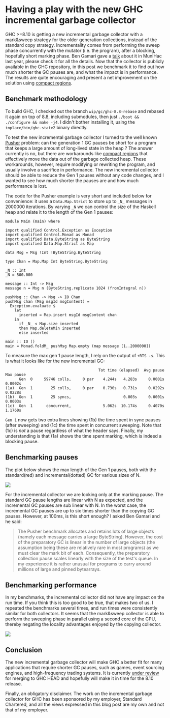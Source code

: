 # Having a play with the new GHC incremental garbage collector

GHC >=8.10 is getting a new incremental garbage collector with a mark&sweep strategy for the older generation collections, instead of the standard copy strategy. Incrementality comes from performing the sweep phase concurrently with the mutator (i.e. the program), after a blocking, hopefully short marking phase. Ben Gamari gave a [talk][1] about it in MuniHac last year, please check it for all the details. Now that the collector is publicly available in the GHC repository, in this post we benchmark it to find out how much shorter the GC pauses are, and what the impact is in performance. The results are quite encouraging and present a net improvement on the solution using [compact regions][2].

## Benchmark methodology
To build GHC, I checked out the branch `wip/gc/ghc-8.8-rebase` and rebased it again on top of 8.8, including submodules, then just `./boot && ./configure && make -j4`. I didn't bother installing it, using the `inplace/bin/ghc-state2` binary directly. 

To test the new incremental garbage collector I turned to the well known [Pusher][3] problem: can the generation 1 GC pauses be short for a program that keeps a large amount of long-lived state in the heap ? The answer currently is no, but there are workarounds like [compact regions][4] that effectively move the data out of the garbage collected heap. These workarounds, however, require modifying or rewriting the program, and usually involve a sacrifice in performance. The new incremental collector should be able to reduce the Gen 1 pauses without any code changes, and I wanted to see how much shorter the pauses are and how much performance is lost.

The code for the Pusher example is very short and included below for convenience: it uses a `Data.Map.Strict` to store up to `_N_` messages in 2000000 iterations. By varying `_N` we can control the size of the Haskell heap and relate it to the length of the Gen 1 pauses:
```
module Main (main) where

import qualified Control.Exception as Exception
import qualified Control.Monad as Monad
import qualified Data.ByteString as ByteString
import qualified Data.Map.Strict as Map

data Msg = Msg !Int !ByteString.ByteString

type Chan = Map.Map Int ByteString.ByteString

_N :: Int
_N = 500.000

message :: Int -> Msg
message n = Msg n (ByteString.replicate 1024 (fromIntegral n))

pushMsg :: Chan -> Msg -> IO Chan
pushMsg chan (Msg msgId msgContent) =
  Exception.evaluate $
    let
      inserted = Map.insert msgId msgContent chan
    in
      if _N_ < Map.size inserted
      then Map.deleteMin inserted
      else inserted

main :: IO ()
main = Monad.foldM_ pushMsg Map.empty (map message [1..2000000])
```

To measure the max gen 1 pause length, I rely on the output of `+RTS -s`. This is what it looks like for the new incremental GC:
```
                                         Tot time (elapsed)  Avg pause  Max pause
      Gen  0     59746 colls,     0 par    4.244s   4.283s     0.0001s    0.0002s
(1a)  Gen  1        25 colls,     0 par    0.730s   0.731s     0.0292s    0.0228s
(1b)  Gen  1        25 syncs,                       0.003s     0.0001s    0.0003s
(1c)  Gen  1      concurrent,              5.062s  10.174s     0.4070s    1.1760s

```

`Gen 1` now gets two extra lines showing (1b) the time spent in sync pauses (after sweeping) and (1c) the time spent in concurrent sweeping. Note that (1c) is *not* a pause regardless of what the header says. Finally, my understanding is that (1a) shows the time spent marking, which is indeed a blocking pause.

## Benchmarking pauses

The plot below shows the max length of the Gen 1 pauses, both with the standard(red) and incremental(dotted) GC for various sizes of N.

![][pauses]

For the incremental collector we are looking only at the marking pause. The standard GC pause lengths are linear with N as expected, and the incremental GC pauses are sub linear with N. In the worst case, the incremental GC pauses are up to six times shorter than the copying GC pauses. However, at 100ms, is this short enough? I asked Ben Gamari and he said:

>The Pusher benchmark allocates and retains lots of large objects (namely each message carries a large ByteString).
> However, the cost of the preparatory GC is linear in the number of large
> objects (the assumption being these are relatively rare in most
> programs) as we must clear the mark bit of each. Consequently, the
> preparatory collection pause scales linearly with the size of the test's queue. 
> In my experience it is rather unusual for programs to carry around millions of large and pinned bytearrays.

## Benchmarking performance

In my benchmarks, the incremental collector did not have any impact on the run time. If you think this is too good to be true, that makes two of us. I repeated the benchmarks several times, and run times were consistently similar for both collectors. It seems that the mark&sweep collector is able to perform the sweeping phase in parallel using a second core of the CPU, thereby negating the locality advantages enjoyed by the copying collector. 

![][runtimes]

## Conclusion

The new incremental garbage collector will make GHC a better fit for many applications that require shorter GC pauses, such as games, event sourcing engines, and high-frequency trading systems. It is currently [under review][5] for merging to GHC HEAD and hopefully will make it in time for the 8.10 release.

Finally, an obligatory disclaimer. The work on the incremental garbage collector for GHC has been sponsored by my employer, Standard Chartered, and all the views expressed in this blog post are my own and not that of my employer. 

[1]: https://www.youtube.com/watch?v=7_ig6r2C-d4
[2]: https://www.reddit.com/r/haskell/comments/81r6z0/trying_out_ghc_compact_regions_for_improved/
[3]: https://stackoverflow.com/questions/36772017/reducing-garbage-collection-pause-time-in-a-haskell-program
[4]: http://hackage.haskell.org/package/compact-0.1.0.1
[5]: https://gitlab.haskell.org/ghc/ghc/merge_requests/972
[pauses]: https://pepeiborra.files.wordpress.com/2019/08/pauses-e1564949023768.png
[runtimes]: https://pepeiborra.files.wordpress.com/2019/08/runtimes-e1564948995727.png
